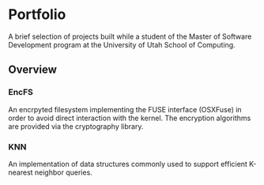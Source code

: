 # Portfolio
A brief selection of projects built while a student of the Master of Software Development program at the University of Utah School of Computing.

## Overview

### EncFS
An encrpyted filesystem implementing the FUSE interface (OSXFuse) in order to avoid direct interaction with the kernel. The encryption algorithms are provided via the cryptography library.

### KNN
An implementation of data structures commonly used to support efficient K-nearest neighbor queries.

